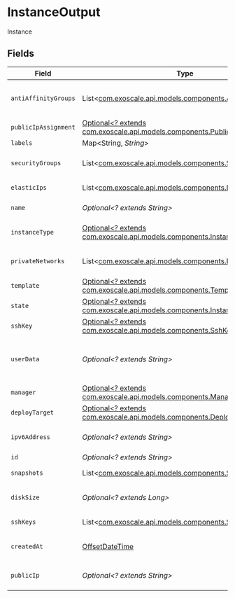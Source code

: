 # InstanceOutput

Instance


## Fields

| Field                                                                                                                      | Type                                                                                                                       | Required                                                                                                                   | Description                                                                                                                |
| -------------------------------------------------------------------------------------------------------------------------- | -------------------------------------------------------------------------------------------------------------------------- | -------------------------------------------------------------------------------------------------------------------------- | -------------------------------------------------------------------------------------------------------------------------- |
| `antiAffinityGroups`                                                                                                       | List<[com.exoscale.api.models.components.AntiAffinityGroup](../../models/components/AntiAffinityGroup.md)>                 | :heavy_minus_sign:                                                                                                         | Instance Anti-affinity Groups                                                                                              |
| `publicIpAssignment`                                                                                                       | [Optional<? extends com.exoscale.api.models.components.PublicIpAssignment>](../../models/components/PublicIpAssignment.md) | :heavy_minus_sign:                                                                                                         | N/A                                                                                                                        |
| `labels`                                                                                                                   | Map<String, *String*>                                                                                                      | :heavy_minus_sign:                                                                                                         | N/A                                                                                                                        |
| `securityGroups`                                                                                                           | List<[com.exoscale.api.models.components.SecurityGroup](../../models/components/SecurityGroup.md)>                         | :heavy_minus_sign:                                                                                                         | Instance Security Groups                                                                                                   |
| `elasticIps`                                                                                                               | List<[com.exoscale.api.models.components.ElasticIp](../../models/components/ElasticIp.md)>                                 | :heavy_minus_sign:                                                                                                         | Instance Elastic IPs                                                                                                       |
| `name`                                                                                                                     | *Optional<? extends String>*                                                                                               | :heavy_minus_sign:                                                                                                         | Instance name                                                                                                              |
| `instanceType`                                                                                                             | [Optional<? extends com.exoscale.api.models.components.InstanceType>](../../models/components/InstanceType.md)             | :heavy_minus_sign:                                                                                                         | Compute instance type                                                                                                      |
| `privateNetworks`                                                                                                          | List<[com.exoscale.api.models.components.PrivateNetwork](../../models/components/PrivateNetwork.md)>                       | :heavy_minus_sign:                                                                                                         | Instance Private Networks                                                                                                  |
| `template`                                                                                                                 | [Optional<? extends com.exoscale.api.models.components.Template>](../../models/components/Template.md)                     | :heavy_minus_sign:                                                                                                         | Instance template                                                                                                          |
| `state`                                                                                                                    | [Optional<? extends com.exoscale.api.models.components.InstanceState>](../../models/components/InstanceState.md)           | :heavy_minus_sign:                                                                                                         | N/A                                                                                                                        |
| `sshKey`                                                                                                                   | [Optional<? extends com.exoscale.api.models.components.SshKey>](../../models/components/SshKey.md)                         | :heavy_minus_sign:                                                                                                         | SSH key                                                                                                                    |
| `userData`                                                                                                                 | *Optional<? extends String>*                                                                                               | :heavy_minus_sign:                                                                                                         | Instance Cloud-init user-data (base64 encoded)                                                                             |
| `manager`                                                                                                                  | [Optional<? extends com.exoscale.api.models.components.Manager>](../../models/components/Manager.md)                       | :heavy_minus_sign:                                                                                                         | Resource manager                                                                                                           |
| `deployTarget`                                                                                                             | [Optional<? extends com.exoscale.api.models.components.DeployTarget>](../../models/components/DeployTarget.md)             | :heavy_minus_sign:                                                                                                         | Deploy target                                                                                                              |
| `ipv6Address`                                                                                                              | *Optional<? extends String>*                                                                                               | :heavy_minus_sign:                                                                                                         | Instance IPv6 address                                                                                                      |
| `id`                                                                                                                       | *Optional<? extends String>*                                                                                               | :heavy_minus_sign:                                                                                                         | Instance ID                                                                                                                |
| `snapshots`                                                                                                                | List<[com.exoscale.api.models.components.Snapshot](../../models/components/Snapshot.md)>                                   | :heavy_minus_sign:                                                                                                         | Instance Snapshots                                                                                                         |
| `diskSize`                                                                                                                 | *Optional<? extends Long>*                                                                                                 | :heavy_minus_sign:                                                                                                         | Instance disk size in GB                                                                                                   |
| `sshKeys`                                                                                                                  | List<[com.exoscale.api.models.components.SshKey](../../models/components/SshKey.md)>                                       | :heavy_minus_sign:                                                                                                         | Instance SSH Keys                                                                                                          |
| `createdAt`                                                                                                                | [OffsetDateTime](https://docs.oracle.com/javase/8/docs/api/java/time/OffsetDateTime.html)                                  | :heavy_minus_sign:                                                                                                         | Instance creation date                                                                                                     |
| `publicIp`                                                                                                                 | *Optional<? extends String>*                                                                                               | :heavy_minus_sign:                                                                                                         | Instance public IPv4 address                                                                                               |